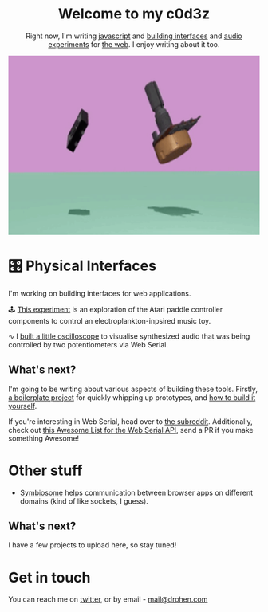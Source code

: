 <h1 align="center">Welcome to my c0d3z</h1>
<p align="center">Right now, I'm writing <a href="https://www.javascript.best">javascript</a> and <a href="https://pocketmechatronics.com">building interfaces</a> and <a href="https://drohen.com/audio-tools">audio experiments</a> for <a href="https://javascript.best">the web</a>. I enjoy writing about it too.</p>
<p align="center">
  <img width="640" height="360" src="https://raw.githubusercontent.com/drohen/drohen/main/anim-sm.gif">
</p>

# 🎛 Physical Interfaces

I'm working on building interfaces for web applications.

🕹 [This experiment](https://github.com/drohen/paddle-game) is an exploration of the Atari paddle controller components to control an electroplankton-inpsired music toy.

∿ I [built a little oscilloscope](https://github.com/drohen/serial-web-test) to visualise synthesized audio that was being controlled by two potentiometers via Web Serial.

## What's next?

I'm going to be writing about various aspects of building these tools. Firstly, [a boilerplate project](https://github.com/drohen/js-canvas-boilerplate) for quickly whipping up prototypes, and [how to build it yourself](https://javascript.best/posts/how-to-create-and-use-an-html-2d-canvas-boilerplate-project/).

If you're interesting in Web Serial, head over to [the subreddit](https://www.reddit.com/r/WebSerialAPI/). Additionally, check out [this Awesome List for the Web Serial API](https://github.com/drohen/awesome-web-serial), send a PR if you make something Awesome!

# Other stuff

- [Symbiosome](https://github.com/drohen/symbiosome) helps communication between browser apps on different domains (kind of like sockets, I guess).

## What's next?

I have a few projects to upload here, so stay tuned!

# Get in touch

You can reach me on [twitter](https://twitter.com/rotaryencoder), or by email - mail@drohen.com
